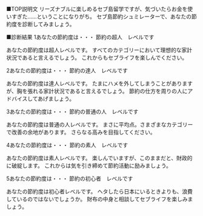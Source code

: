 ■TOP説明文
リーズナブルに楽しめるセブ島留学ですが、気づいたらお金を使いすぎた……ということになりがち。
セブ島節約シュミレーターで、あなたの節約度を診断してみましょう。

■診断結果
1あなたの節約度は・・・
節約の超人　レベルです

あなたの節約度は超人レベルです。
すべてのカテゴリーにおいて理想的な家計状況であると言えるでしょう。
これからもセブライフを楽しんでください。

2あなたの節約度は・・・
節約の達人　レベルです

あなたの節約度は達人レベルです。
たまにハメを外してしまうことがありますが、胸を張れる家計状況であると言えるでしょう。
節約の仕方を周りの人にアドバイスしてあげましょう。

3あなたの節約度は・・・
節約の普通の人　レベルです

あなたの節約度は普通の人レベルです。
まさに平均点。さまざまなカテゴリーで改善の余地があります。
さらなる高みを目指してください。

4あなたの節約度は・・・
節約の素人　レベルです

あなたの節約度は素人レベルです。
楽しんでいますが、このままだと、財政的に破綻します。
これからは気を引き締めて節約活動に励みましょう。

5あなたの節約度は・・・
節約の初心者　レベルです

あなたの節約度は初心者レベルです。
ヘタしたら日本にいるときよりも、浪費しているのではないでしょうか。
財布の中身と相談してセブライフを楽しみましょう。